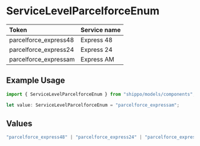 # ServiceLevelParcelforceEnum

|Token | Service name|
|:---|:---|
| parcelforce_express48 | Express 48|
| parcelforce_express24 | Express 24|
| parcelforce_expressam | Express AM|


## Example Usage

```typescript
import { ServiceLevelParcelforceEnum } from "shippo/models/components";

let value: ServiceLevelParcelforceEnum = "parcelforce_expressam";
```

## Values

```typescript
"parcelforce_express48" | "parcelforce_express24" | "parcelforce_expressam"
```